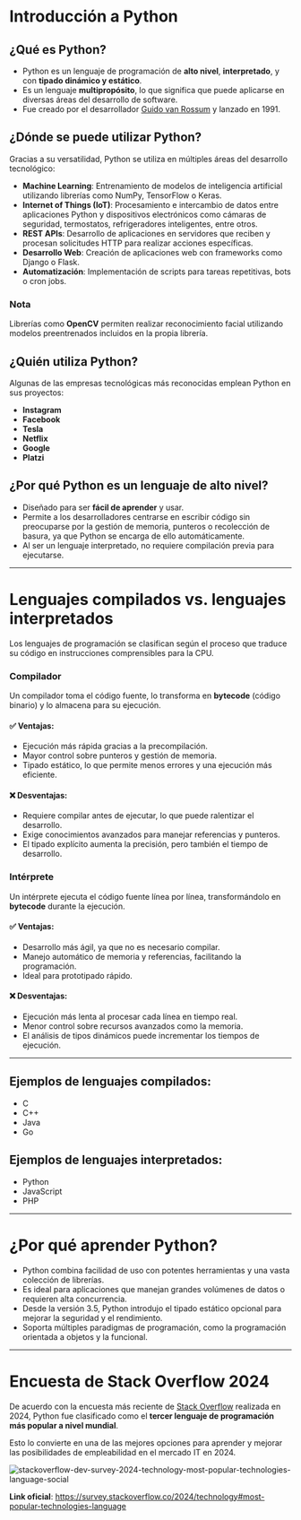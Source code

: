 # Introducción a Python  

## ¿Qué es Python?  
- Python es un lenguaje de programación de **alto nivel**, **interpretado**, y con **tipado dinámico y estático**.  
- Es un lenguaje **multipropósito**, lo que significa que puede aplicarse en diversas áreas del desarrollo de software.  
- Fue creado por el desarrollador [Guido van Rossum](https://github.com/gvanrossum) y lanzado en 1991.  

## ¿Dónde se puede utilizar Python?  
Gracias a su versatilidad, Python se utiliza en múltiples áreas del desarrollo tecnológico:  

- **Machine Learning**: Entrenamiento de modelos de inteligencia artificial utilizando librerías como NumPy, TensorFlow o Keras.  
- **Internet of Things (IoT)**: Procesamiento e intercambio de datos entre aplicaciones Python y dispositivos electrónicos como cámaras de seguridad, termostatos, refrigeradores inteligentes, entre otros.  
- **REST APIs**: Desarrollo de aplicaciones en servidores que reciben y procesan solicitudes HTTP para realizar acciones específicas.  
- **Desarrollo Web**: Creación de aplicaciones web con frameworks como Django o Flask.  
- **Automatización**: Implementación de scripts para tareas repetitivas, bots o cron jobs.  

### Nota  
Librerías como **OpenCV** permiten realizar reconocimiento facial utilizando modelos preentrenados incluidos en la propia librería.  

## ¿Quién utiliza Python?  
Algunas de las empresas tecnológicas más reconocidas emplean Python en sus proyectos:  
- **Instagram**  
- **Facebook**  
- **Tesla**  
- **Netflix**  
- **Google**  
- **Platzi**  

## ¿Por qué Python es un lenguaje de alto nivel?  
- Diseñado para ser **fácil de aprender** y usar.  
- Permite a los desarrolladores centrarse en escribir código sin preocuparse por la gestión de memoria, punteros o recolección de basura, ya que Python se encarga de ello automáticamente.  
- Al ser un lenguaje interpretado, no requiere compilación previa para ejecutarse.  

---

# Lenguajes compilados vs. lenguajes interpretados  

Los lenguajes de programación se clasifican según el proceso que traduce su código en instrucciones comprensibles para la CPU.  

### Compilador  
Un compilador toma el código fuente, lo transforma en **bytecode** (código binario) y lo almacena para su ejecución.  

#### ✅ Ventajas:  
- Ejecución más rápida gracias a la precompilación.  
- Mayor control sobre punteros y gestión de memoria.  
- Tipado estático, lo que permite menos errores y una ejecución más eficiente.  

#### ❌ Desventajas:  
- Requiere compilar antes de ejecutar, lo que puede ralentizar el desarrollo.  
- Exige conocimientos avanzados para manejar referencias y punteros.  
- El tipado explícito aumenta la precisión, pero también el tiempo de desarrollo.  

### Intérprete  
Un intérprete ejecuta el código fuente línea por línea, transformándolo en **bytecode** durante la ejecución.  

#### ✅ Ventajas:  
- Desarrollo más ágil, ya que no es necesario compilar.  
- Manejo automático de memoria y referencias, facilitando la programación.  
- Ideal para prototipado rápido.  

#### ❌ Desventajas:  
- Ejecución más lenta al procesar cada línea en tiempo real.  
- Menor control sobre recursos avanzados como la memoria.  
- El análisis de tipos dinámicos puede incrementar los tiempos de ejecución.  

---

## Ejemplos de lenguajes compilados:  
- C  
- C++  
- Java  
- Go  

## Ejemplos de lenguajes interpretados:  
- Python  
- JavaScript  
- PHP  

---

# ¿Por qué aprender Python?  
- Python combina facilidad de uso con potentes herramientas y una vasta colección de librerías.  
- Es ideal para aplicaciones que manejan grandes volúmenes de datos o requieren alta concurrencia.  
- Desde la versión 3.5, Python introdujo el tipado estático opcional para mejorar la seguridad y el rendimiento.  
- Soporta múltiples paradigmas de programación, como la programación orientada a objetos y la funcional.  

---

# Encuesta de Stack Overflow 2024

De acuerdo con la encuesta más reciente de [Stack Overflow](https://stackoverflow.com/) realizada en 2024, Python fue clasificado como el **tercer lenguaje de programación más popular a nivel mundial**.  

Esto lo convierte en una de las mejores opciones para aprender y mejorar las posibilidades de empleabilidad en el mercado IT en 2024.

![stackoverflow-dev-survey-2024-technology-most-popular-technologies-language-social](https://github.com/user-attachments/assets/bef653f3-e451-446b-b980-c49372bdcece)

**Link oficial**: https://survey.stackoverflow.co/2024/technology#most-popular-technologies-language
